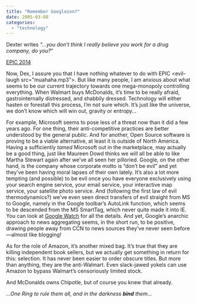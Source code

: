 ```yaml
---
title: "Remember Googlezon?"
date: 2005-03-08
categories: 
  - "technology"
---
```

Dexter writes _“...you don’t think I really believe you work for a drug company, do you?_”

[EPIC 2014](http://robinsloan.com/epic)

Now, Dex, I assure you that I have nothing whatever to do with EPIC \<evil-laugh src="muahaha.mp3"\>. But like many people, I am anxious about what seems to be our current trajectory towards one mega-monopoly controlling everything. When Walmart buys McDonalds, it’s time to be really afraid, gastrointernally distressed, and shabbily dressed. Technology will either hasten or forestall this process, I’m not sure which. It’s just like the universe, we don’t know which will win out, gravity or entropy...

For example, Microsoft seems to pose less of a threat now than it did a few years ago. For one thing, their anti-competitive practices are better understood by the general public. And for another, Open Source software is proving to be a viable alternative, at least it is outside of North America. Having a sufficiently *tamed* Microsoft out in the marketplace, may actually be a good thing, just like Maureen Dowd thinks we will all be able to like Martha Stewart again after we’ve all seen her pilloried. Google, on the other hand, is the company whose corporate motto is “don’t be evil” and yet they’ve been having moral lapses of their own lately. It’s also a lot more tempting (and possible) to be evil once you have everyone exclusively using your search engine service, your email service, your interactive map service, your satellite photo service. And (following the first law of evil thermodynamics?) we’ve even seen direct transfers of evil straight from MS to Google, namely in the Google toolbar’s AutoLink function, which seems to be descended from the MS SmartTag, which never quite made it into IE. You can look at [Google Watch](http://www.google-watch.org/toolbar.html) for all the details. And yet, Google’s anarchic approach to news aggregating seems, in the short run, to be positive, drawing people away from CCN to news sources they’ve never seen before—almost like blogging!

As for the role of Amazon, it’s another mixed bag. It’s true that they are killing independent book sellers, but we actually get something in return for this: selection. It has never been easier to order obscure titles. But more than anything, they are the anti-Walmart. Even slack-jawed yokels can use Amazon to bypass Walmart’s censoriously limited stock.

And McDonalds owns Chipotle, but of course you knew that already.

_...One Ring to rule them all, and in the darkness **bind** them..._